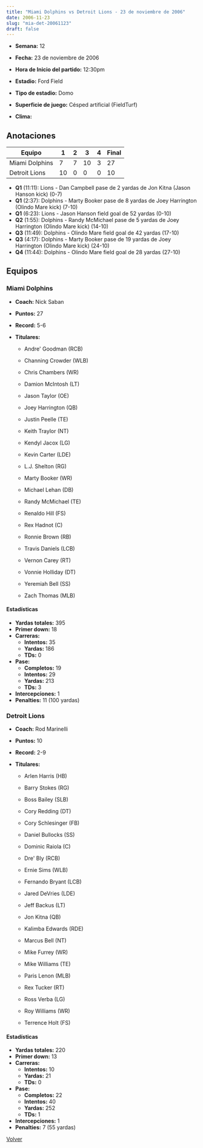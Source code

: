 ```yaml
---
title: "Miami Dolphins vs Detroit Lions - 23 de noviembre de 2006"
date: 2006-11-23
slug: "mia-det-20061123"
draft: false
---
```


* **Semana:** 12
* **Fecha:** 23 de noviembre de 2006

* **Hora de Inicio del partido:** 12:30pm
* **Estadio:** Ford Field
* **Tipo de estadio:** Domo
* **Superficie de juego:** Césped artificial (FieldTurf)
* **Clima:** 





## Anotaciones
| Equipo | 1 | 2 | 3 | 4 | Final |
|--------|---|---|---|---|-------|
| Miami Dolphins  | 7 | 7 | 10 | 3  | 27 |
| Detroit Lions  | 10 | 0 | 0 | 0  | 10 |
* **Q1** (11:11): Lions - Dan Campbell pase de 2 yardas de Jon Kitna (Jason Hanson kick) (0-7)
* **Q1** (2:37): Dolphins - Marty Booker pase de 8 yardas de Joey Harrington (Olindo Mare kick) (7-10)
* **Q1** (6:23): Lions - Jason Hanson field goal de 52 yardas (0-10)
* **Q2** (1:55): Dolphins - Randy McMichael pase de 5 yardas de Joey Harrington (Olindo Mare kick) (14-10)
* **Q3** (11:49): Dolphins - Olindo Mare field goal de 42 yardas (17-10)
* **Q3** (4:17): Dolphins - Marty Booker pase de 19 yardas de Joey Harrington (Olindo Mare kick) (24-10)
* **Q4** (11:44): Dolphins - Olindo Mare field goal de 28 yardas (27-10)


## Equipos


### Miami Dolphins
* **Coach:** Nick Saban
* **Puntos:** 27
* **Record:** 5-6
* **Titulares:** 

  * Andre' Goodman (RCB) 

  * Channing Crowder (WLB) 

  * Chris Chambers (WR) 

  * Damion McIntosh (LT) 

  * Jason Taylor (OE) 

  * Joey Harrington (QB) 

  * Justin Peelle (TE) 

  * Keith Traylor (NT) 

  * Kendyl Jacox (LG) 

  * Kevin Carter (LDE) 

  * L.J. Shelton (RG) 

  * Marty Booker (WR) 

  * Michael Lehan (DB) 

  * Randy McMichael (TE) 

  * Renaldo Hill (FS) 

  * Rex Hadnot (C) 

  * Ronnie Brown (RB) 

  * Travis Daniels (LCB) 

  * Vernon Carey (RT) 

  * Vonnie Holliday (DT) 

  * Yeremiah Bell (SS) 

  * Zach Thomas (MLB) 

#### Estadísticas
* **Yardas totales:** 395
* **Primer down:** 18
* **Carreras:**
  * **Intentos:** 35
  * **Yardas:** 186
  * **TDs:** 0
* **Pase:**
  * **Completos:** 19
  * **Intentos:** 29
  * **Yardas:** 213
  * **TDs:** 3
* **Intercepciones:** 1
* **Penalties:** 11 (100 yardas)

### Detroit Lions
* **Coach:** Rod Marinelli
* **Puntos:** 10
* **Record:** 2-9
* **Titulares:** 

  * Arlen Harris (HB) 

  * Barry Stokes (RG) 

  * Boss Bailey (SLB) 

  * Cory Redding (DT) 

  * Cory Schlesinger (FB) 

  * Daniel Bullocks (SS) 

  * Dominic Raiola (C) 

  * Dre' Bly (RCB) 

  * Ernie Sims (WLB) 

  * Fernando Bryant (LCB) 

  * Jared DeVries (LDE) 

  * Jeff Backus (LT) 

  * Jon Kitna (QB) 

  * Kalimba Edwards (RDE) 

  * Marcus Bell (NT) 

  * Mike Furrey (WR) 

  * Mike Williams (TE) 

  * Paris Lenon (MLB) 

  * Rex Tucker (RT) 

  * Ross Verba (LG) 

  * Roy Williams (WR) 

  * Terrence Holt (FS) 

#### Estadísticas
* **Yardas totales:** 220
* **Primer down:** 13
* **Carreras:**
  * **Intentos:** 10
  * **Yardas:** 21
  * **TDs:** 0
* **Pase:**
  * **Completos:** 22
  * **Intentos:** 40
  * **Yardas:** 252
  * **TDs:** 1
* **Intercepciones:** 1
* **Penalties:** 7 (55 yardas)


[Volver](/historia/2006)
